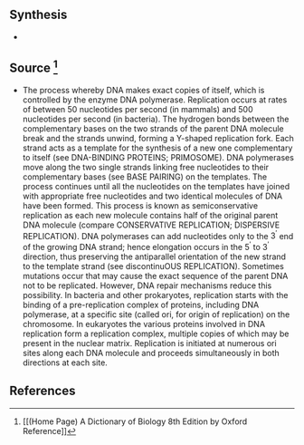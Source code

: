 ## Synthesis
- 
## Source [^1]
- The process whereby DNA makes exact copies of itself, which is controlled by the enzyme DNA polymerase. Replication occurs at rates of between 50 nucleotides per second (in mammals) and 500 nucleotides per second (in bacteria). The hydrogen bonds between the complementary bases on the two strands of the parent DNA molecule break and the strands unwind, forming a Y-shaped replication fork. Each strand acts as a template for the synthesis of a new one complementary to itself (see DNA-BINDING PROTEINS; PRIMOSOME). DNA polymerases move along the two single strands linking free nucleotides to their complementary bases (see BASE PAIRING) on the templates. The process continues until all the nucleotides on the templates have joined with appropriate free nucleotides and two identical molecules of DNA have been formed. This process is known as semiconservative replication as each new molecule contains half of the original parent DNA molecule (compare CONSERVATIVE REPLICATION; DISPERSIVE REPLICATION). DNA polymerases can add nucleotides only to the $3^{\prime}$ end of the growing DNA strand; hence elongation occurs in the $5^{\prime}$ to $3^{\prime}$ direction, thus preserving the antiparallel orientation of the new strand to the template strand (see discontinuOUS REPLICATION). Sometimes mutations occur that may cause the exact sequence of the parent DNA not to be replicated. However, DNA repair mechanisms reduce this possibility. In bacteria and other prokaryotes, replication starts with the binding of a pre-replication complex of proteins, including DNA polymerase, at a specific site (called ori, for origin of replication) on the chromosome. In eukaryotes the various proteins involved in DNA replication form a replication complex, multiple copies of which may be present in the nuclear matrix. Replication is initiated at numerous ori sites along each DNA molecule and proceeds simultaneously in both directions at each site.
## References

[^1]: [[(Home Page) A Dictionary of Biology 8th Edition by Oxford Reference]]